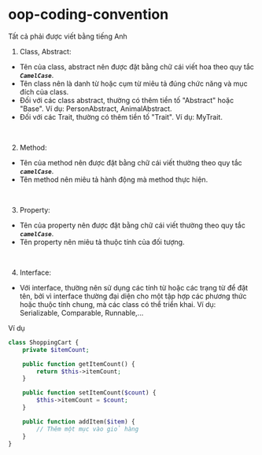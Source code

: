 # oop-coding-convention

Tất cả phải được viết bằng tiếng Anh

1. Class, Abstract:
  - Tên của class, abstract nên được đặt bằng chữ cái viết hoa theo quy tắc ***`CamelCase`***.
  - Tên class nên là danh từ hoặc cụm từ miêu tả đúng chức năng và mục đích của class.
  - Đối với các class abstract, thường có thêm tiền tố "Abstract" hoặc "Base". Ví dụ: PersonAbstract, AnimalAbstract.
  - Đối với các Trait, thường có thêm tiền tố "Trait". Ví dụ: MyTrait.

<br/>
    
2. Method:
  - Tên của method nên được đặt bằng chữ cái viết thường theo quy tắc ***`camelCase`***.
  - Tên method nên miêu tả hành động mà method thực hiện.
 
<br/>
      
3. Property:
  - Tên của property nên được đặt bằng chữ cái viết thường theo quy tắc ***`camelCase`***.
  - Tên property nên miêu tả thuộc tính của đối tượng.

<br/>

4. Interface:
  - Với interface, thường nên sử dụng các tính từ hoặc các trạng từ để đặt tên, bởi vì interface thường đại diện cho một tập hợp các phương thức hoặc thuộc tính chung, mà các class có thể triển khai. Ví dụ: Serializable, Comparable, Runnable,...



Ví dụ
```php
class ShoppingCart {
    private $itemCount;

    public function getItemCount() {
        return $this->itemCount;
    }

    public function setItemCount($count) {
        $this->itemCount = $count;
    }

    public function addItem($item) {
        // Thêm một mục vào giỏ hàng
    }
}
```
